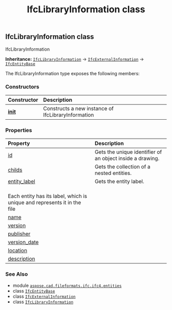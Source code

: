 ﻿---
title: IfcLibraryInformation class
second_title: Aspose.CAD for Python via .NET API References
description: 
type: docs
weight: 3380
url: /python-net/aspose.cad.fileformats.ifc.ifc4.entities/ifclibraryinformation/
is_root: false
---

## IfcLibraryInformation class

IfcLibraryInformation



**Inheritance:** [`IfcLibraryInformation`](/cad/python-net/aspose.cad.fileformats.ifc.ifc4.entities/ifclibraryinformation) → 
[`IfcExternalInformation`](/cad/python-net/aspose.cad.fileformats.ifc.ifc4.entities/ifcexternalinformation) → 
[`IfcEntityBase`](/cad/python-net/aspose.cad.fileformats.ifc/ifcentitybase)



The IfcLibraryInformation type exposes the following members:

### Constructors
| Constructor | Description |
| :- | :- |
| [__init__](/cad/python-net/aspose.cad.fileformats.ifc.ifc4.entities/ifclibraryinformation/__init__/#) | Constructs a new instance of IfcLibraryInformation |


### Properties
| Property | Description |
| :- | :- |
| [id](/cad/python-net/aspose.cad.fileformats.ifc.ifc4.entities/ifclibraryinformation/id) | Gets the unique identifier of an object inside a drawing. |
| [childs](/cad/python-net/aspose.cad.fileformats.ifc.ifc4.entities/ifclibraryinformation/childs) | Gets the collection of a nested entities. |
| [entity_label](/cad/python-net/aspose.cad.fileformats.ifc.ifc4.entities/ifclibraryinformation/entity_label) | Gets the entity label.<br/>Each entity has its label, which is unique and represents it in the file |
| [name](/cad/python-net/aspose.cad.fileformats.ifc.ifc4.entities/ifclibraryinformation/name) |  |
| [version](/cad/python-net/aspose.cad.fileformats.ifc.ifc4.entities/ifclibraryinformation/version) |  |
| [publisher](/cad/python-net/aspose.cad.fileformats.ifc.ifc4.entities/ifclibraryinformation/publisher) |  |
| [version_date](/cad/python-net/aspose.cad.fileformats.ifc.ifc4.entities/ifclibraryinformation/version_date) |  |
| [location](/cad/python-net/aspose.cad.fileformats.ifc.ifc4.entities/ifclibraryinformation/location) |  |
| [description](/cad/python-net/aspose.cad.fileformats.ifc.ifc4.entities/ifclibraryinformation/description) |  |



### See Also
* module [`aspose.cad.fileformats.ifc.ifc4.entities`](..)
* class [`IfcEntityBase`](/cad/python-net/aspose.cad.fileformats.ifc/ifcentitybase)
* class [`IfcExternalInformation`](/cad/python-net/aspose.cad.fileformats.ifc.ifc4.entities/ifcexternalinformation)
* class [`IfcLibraryInformation`](/cad/python-net/aspose.cad.fileformats.ifc.ifc4.entities/ifclibraryinformation)
